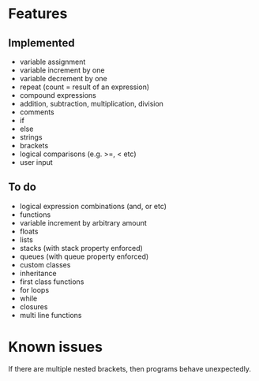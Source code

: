 # Features

## Implemented

- variable assignment
- variable increment by one
- variable decrement by one
- repeat (count = result of an expression)
- compound expressions
- addition, subtraction, multiplication, division
- comments
- if
- else
- strings
- brackets
- logical comparisons (e.g. >=, < etc)
- user input

## To do

- logical expression combinations (and, or etc)
- functions
- variable increment by arbitrary amount
- floats
- lists
- stacks (with stack property enforced)
- queues (with queue property enforced)
- custom classes
- inheritance
- first class functions
- for loops
- while
- closures
- multi line functions

# Known issues

If there are multiple nested brackets, then programs behave unexpectedly.
